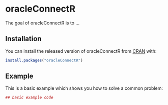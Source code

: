 # oracleConnectR

The goal of oracleConnectR is to ...

## Installation

You can install the released version of oracleConnectR from [CRAN](https://CRAN.R-project.org) with:

``` r
install.packages("oracleConnectR")
```

## Example

This is a basic example which shows you how to solve a common problem:

``` r
## basic example code
```

